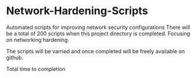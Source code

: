 # Network-Hardening-Scripts
Automated scripts for improving network security configurations
There will be a total of 200 scripts when this project directory is completed. Focusing on networking hardening.

The scripts will be varried and once completed will be freely available on github.

Total time to completion 
